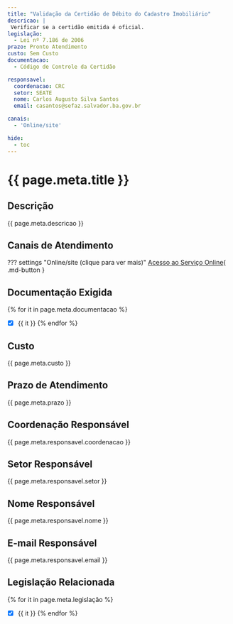 ```yaml
---
title: "Validação da Certidão de Débito do Cadastro Imobiliário"
descricao: |
 Verificar se a certidão emitida é oficial.
legislação:
  - Lei nº 7.186 de 2006
prazo: Pronto Atendimento
custo: Sem Custo
documentacao:
  - Código de Controle da Certidão

responsavel:
  coordenacao: CRC
  setor: SEATE
  nome: Carlos Augusto Silva Santos
  email: casantos@sefaz.salvador.ba.gov.br

canais:
  - 'Online/site'

hide:
  - toc
---
```


# {{ page.meta.title }}

## Descrição

{{ page.meta.descricao }}

## Canais de Atendimento


??? settings   "Online/site (clique para ver mais)"
    [Acesso ao Serviço Online](https://www.sefaz.salvador.ba.gov.br/IPTU/validaCertidaoDebito?Length=4){ .md-button }
	


## Documentação Exigida

{% for it in page.meta.documentacao %}
- [X] {{ it }}
{% endfor %}


## Custo

{{ page.meta.custo }}

## Prazo de Atendimento

{{ page.meta.prazo }}

## Coordenação Responsável

{{ page.meta.responsavel.coordenacao }}

## Setor Responsável

{{ page.meta.responsavel.setor }}

## Nome Responsável

{{ page.meta.responsavel.nome }}

## E-mail Responsável

{{ page.meta.responsavel.email }}

## Legislação Relacionada

{% for it in page.meta.legislação %}
- [X] {{ it }}
{% endfor %}
